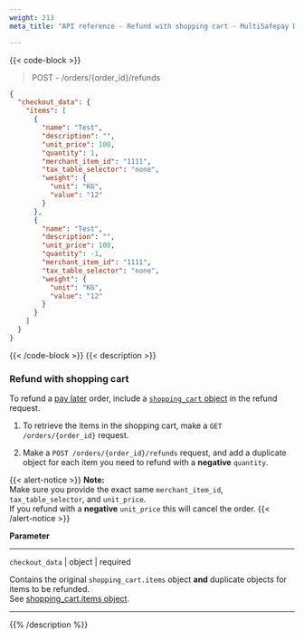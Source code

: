 ```yaml
---
weight: 213
meta_title: "API reference - Refund with shopping cart - MultiSafepay Docs"

---
```



{{< code-block >}}
> POST - /orders/{order_id}/refunds 

```json
{
  "checkout_data": {
    "items": [
      {
        "name": "Test",
        "description": "",
        "unit_price": 100,
        "quantity": 1,
        "merchant_item_id": "1111",
        "tax_table_selector": "none",
        "weight": {
          "unit": "KG",
          "value": "12"
        }
      },
      {
        "name": "Test",
        "description": "",
        "unit_price": 100,
        "quantity": -1,
        "merchant_item_id": "1111",
        "tax_table_selector": "none",
        "weight": {
          "unit": "KG",
          "value": "12"
        }
      }
    ]
  }
}
```
{{< /code-block >}}
{{< description >}}
### Refund with shopping cart
To refund a [pay later](/payments/methods/pay-later/) order, include a [`shopping_cart` object](/api/#shopping-cart-items-object) in the refund request.

1. To retrieve the items in the shopping cart, make a `GET /orders/{order_id}` request.

2. Make a `POST /orders/{order_id}/refunds` request, and add a duplicate object for each item you need to refund with a **negative** `quantity`.

{{< alert-notice >}} **Note:**  
Make sure you provide the exact same `merchant_item_id`, `tax_table_selector`, and `unit_price`.  
If you refund with a **negative** `unit_price` this will cancel the order. {{< /alert-notice >}} 

**Parameter**

----------------
`checkout_data` | object | required

Contains the original `shopping_cart.items` object **and** duplicate objects for items to be refunded.  
See [shopping_cart.items object](/api/#shopping-cart-items-object).

----------------
{{% /description %}}